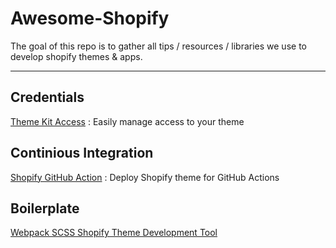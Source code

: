 # Awesome-Shopify



The goal of this repo is to gather all tips / resources / libraries we use to develop shopify themes & apps.


--- 

## Credentials

[Theme Kit Access](https://apps.shopify.com/theme-kit-access) : Easily manage access to your theme

## Continious Integration

[Shopify GitHub Action](https://github.com/pgrimaud/action-shopify) : Deploy Shopify theme for GitHub Actions

## Boilerplate 

[Webpack SCSS Shopify Theme Development Tool](https://github.com/krjo/shopify-webpack-dev-workflow)
